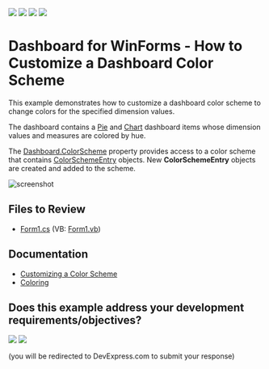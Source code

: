 <!-- default badges list -->
![](https://img.shields.io/endpoint?url=https://codecentral.devexpress.com/api/v1/VersionRange/128581074/24.2.1%2B)
[![](https://img.shields.io/badge/Open_in_DevExpress_Support_Center-FF7200?style=flat-square&logo=DevExpress&logoColor=white)](https://supportcenter.devexpress.com/ticket/details/T184002)
[![](https://img.shields.io/badge/📖_How_to_use_DevExpress_Examples-e9f6fc?style=flat-square)](https://docs.devexpress.com/GeneralInformation/403183)
[![](https://img.shields.io/badge/💬_Leave_Feedback-feecdd?style=flat-square)](#does-this-example-address-your-development-requirementsobjectives)
<!-- default badges end -->

# Dashboard for WinForms - How to Customize a Dashboard Color Scheme

This example demonstrates how to customize a dashboard color scheme to change colors for the specified dimension values.

The dashboard contains a [Pie](http://docs.devexpress.com/Dashboard/15262) and [Chart](http://docs.devexpress.com/Dashboard/14719) dashboard items whose dimension values and measures are colored by hue. 

The [Dashboard.ColorScheme](https://docs.devexpress.com/Dashboard/DevExpress.DashboardCommon.Dashboard.ColorScheme) property provides access to a color scheme that contains [ColorSchemeEntry](https://docs.devexpress.com/Dashboard/DevExpress.DashboardCommon.ColorSchemeEntry) objects. New **ColorSchemeEntry** objects are created and added to the scheme.

![screenshot](/images/screenshot.png)

## Files to Review

* [Form1.cs](./CS/Dashboard_Coloring/Form1.cs) (VB: [Form1.vb](./VB/Dashboard_Coloring/Form1.vb))

## Documentation

- [Customizing a Color Scheme](https://docs.devexpress.com/Dashboard/17865)
- [Coloring](https://docs.devexpress.com/Dashboard/17868)
<!-- feedback -->
## Does this example address your development requirements/objectives?

[<img src="https://www.devexpress.com/support/examples/i/yes-button.svg"/>](https://www.devexpress.com/support/examples/survey.xml?utm_source=github&utm_campaign=winforms-dashboard-customize-color-scheme&~~~was_helpful=yes) [<img src="https://www.devexpress.com/support/examples/i/no-button.svg"/>](https://www.devexpress.com/support/examples/survey.xml?utm_source=github&utm_campaign=winforms-dashboard-customize-color-scheme&~~~was_helpful=no)

(you will be redirected to DevExpress.com to submit your response)
<!-- feedback end -->
